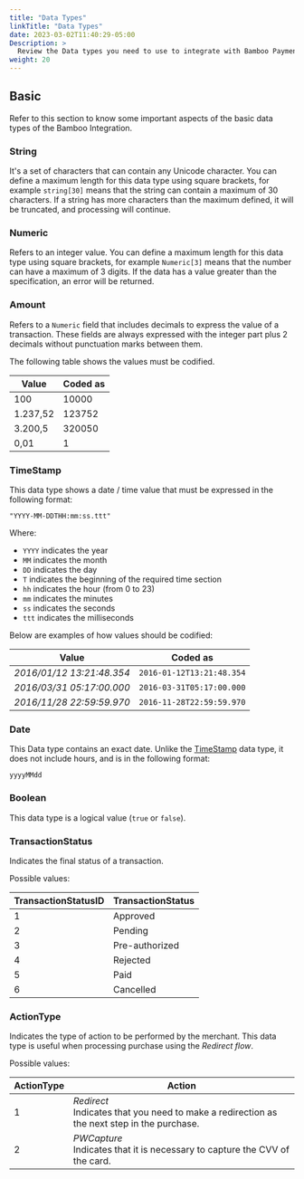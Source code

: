 ```yaml
---
title: "Data Types"
linkTitle: "Data Types"
date: 2023-03-02T11:40:29-05:00
Description: >
  Review the Data types you need to use to integrate with Bamboo Payments.
weight: 20
---
```


## Basic
Refer to this section to know some important aspects of the basic data types of the Bamboo Integration.

### String
It's a set of characters that can contain any Unicode character. You can define a maximum length for this data type using square brackets, for example `string[30]` means that the string can contain a maximum of 30 characters. If a string has more characters than the maximum defined, it will be truncated, and processing will continue.

### Numeric
Refers to an integer value. You can define a maximum length for this data type using square brackets, for example `Numeric[3]` means that the number can have a maximum of 3 digits. If the data has a value greater than the specification, an error will be returned.

### Amount
Refers to a `Numeric` field that includes decimals to express the value of a transaction. 
These fields are always expressed with the integer part plus 2 decimals without punctuation marks between them. 

The following table shows the values must be codified.

<div id="shortTable"></div>

| Value | Coded as |
|---|---|
| 100 | 10000 |
| 1.237,52 | 123752 |
| 3.200,5 | 320050 |
| 0,01 | 1 |

### TimeStamp
This data type shows a date / time value that must be expressed in the following format:

`"YYYY-MM-DDTHH:mm:ss.ttt"`

Where:

* `YYYY` indicates the year
* `MM` indicates the month
* `DD` indicates the day
* `T` indicates the beginning of the required time section
* `hh` indicates the hour (from 0 to 23)
* `mm` indicates the minutes
* `ss` indicates the seconds
* `ttt` indicates the milliseconds

Below are examples of how values should be codified:

<div id="shortTable"></div>

| Value | Coded as |
|---|---|
| _2016/01/12 13:21:48.354_ | `2016-01-12T13:21:48.354` |
| _2016/03/31 05:17:00.000_ | `2016-03-31T05:17:00.000` |
| _2016/11/28 22:59:59.970_ | `2016-11-28T22:59:59.970` |

### Date
This Data type contains an exact date. Unlike the [TimeStamp](#TimeStamp) data type, it does not include hours, and is in the following format:

`yyyyMMdd`

### Boolean
This data type is a logical value (`true` or `false`).

### TransactionStatus
Indicates the final status of a transaction.

Possible values:

<div id="shortTable"></div>

| TransactionStatusID | TransactionStatus |
|---|---|
| 1 | Approved |
| 2 | Pending |
| 3 | Pre-authorized |
| 4 | Rejected |
| 5 | Paid |
| 6 | Cancelled |

### ActionType
Indicates the type of action to be performed by the merchant. This data type is useful when processing purchase using the _Redirect flow_.

Possible values:

<div id="shortTable"></div>

| ActionType | Action |
|---|---|
| 1 | _Redirect_<br>Indicates that you need to make a redirection as the next step in the purchase. |
| 2 | _PWCapture_<br>Indicates that it is necessary to capture the CVV of the card. |